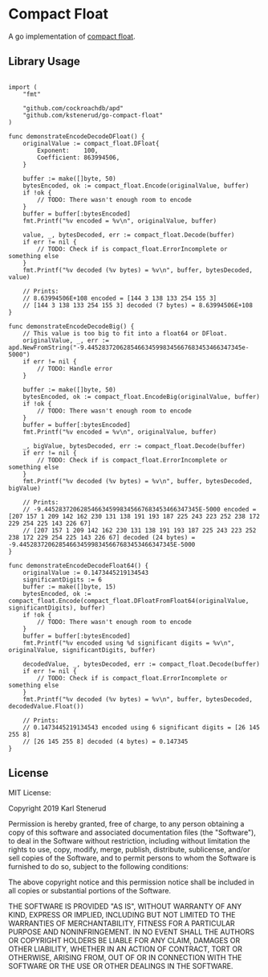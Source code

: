 Compact Float
=============

A go implementation of [compact float](https://github.com/kstenerud/compact-float/blob/master/compact-float-specification.md).



Library Usage
-------------

```golang

import (
	"fmt"

	"github.com/cockroachdb/apd"
	"github.com/kstenerud/go-compact-float"
)

func demonstrateEncodeDecodeDFloat() {
	originalValue := compact_float.DFloat{
		Exponent:    100,
		Coefficient: 863994506,
	}

	buffer := make([]byte, 50)
	bytesEncoded, ok := compact_float.Encode(originalValue, buffer)
	if !ok {
		// TODO: There wasn't enough room to encode
	}
	buffer = buffer[:bytesEncoded]
	fmt.Printf("%v encoded = %v\n", originalValue, buffer)

	value, _, bytesDecoded, err := compact_float.Decode(buffer)
	if err != nil {
		// TODO: Check if is compact_float.ErrorIncomplete or something else
	}
	fmt.Printf("%v decoded (%v bytes) = %v\n", buffer, bytesDecoded, value)

	// Prints:
	// 8.63994506E+108 encoded = [144 3 138 133 254 155 3]
	// [144 3 138 133 254 155 3] decoded (7 bytes) = 8.63994506E+108
}

func demonstrateEncodeDecodeBig() {
	// This value is too big to fit into a float64 or DFloat.
	originalValue, _, err := apd.NewFromString("-9.4452837206285466345998345667683453466347345e-5000")
	if err != nil {
		// TODO: Handle error
	}

	buffer := make([]byte, 50)
	bytesEncoded, ok := compact_float.EncodeBig(originalValue, buffer)
	if !ok {
		// TODO: There wasn't enough room to encode
	}
	buffer = buffer[:bytesEncoded]
	fmt.Printf("%v encoded = %v\n", originalValue, buffer)

	_, bigValue, bytesDecoded, err := compact_float.Decode(buffer)
	if err != nil {
		// TODO: Check if is compact_float.ErrorIncomplete or something else
	}
	fmt.Printf("%v decoded (%v bytes) = %v\n", buffer, bytesDecoded, bigValue)

	// Prints:
	// -9.4452837206285466345998345667683453466347345E-5000 encoded = [207 157 1 209 142 162 230 131 138 191 193 187 225 243 223 252 238 172 229 254 225 143 226 67]
	// [207 157 1 209 142 162 230 131 138 191 193 187 225 243 223 252 238 172 229 254 225 143 226 67] decoded (24 bytes) = -9.4452837206285466345998345667683453466347345E-5000
}

func demonstrateEncodeDecodeFloat64() {
	originalValue := 0.1473445219134543
	significantDigits := 6
	buffer := make([]byte, 15)
	bytesEncoded, ok := compact_float.Encode(compact_float.DFloatFromFloat64(originalValue, significantDigits), buffer)
	if !ok {
		// TODO: There wasn't enough room to encode
	}
	buffer = buffer[:bytesEncoded]
	fmt.Printf("%v encoded using %d significant digits = %v\n", originalValue, significantDigits, buffer)

	decodedValue, _, bytesDecoded, err := compact_float.Decode(buffer)
	if err != nil {
		// TODO: Check if is compact_float.ErrorIncomplete or something else
	}
	fmt.Printf("%v decoded (%v bytes) = %v\n", buffer, bytesDecoded, decodedValue.Float())

	// Prints:
	// 0.1473445219134543 encoded using 6 significant digits = [26 145 255 8]
	// [26 145 255 8] decoded (4 bytes) = 0.147345
}
```



License
-------

MIT License:

Copyright 2019 Karl Stenerud

Permission is hereby granted, free of charge, to any person obtaining a copy of
this software and associated documentation files (the "Software"), to deal in
the Software without restriction, including without limitation the rights to
use, copy, modify, merge, publish, distribute, sublicense, and/or sell copies of
the Software, and to permit persons to whom the Software is furnished to do so,
subject to the following conditions:

The above copyright notice and this permission notice shall be included in all
copies or substantial portions of the Software.

THE SOFTWARE IS PROVIDED "AS IS", WITHOUT WARRANTY OF ANY KIND, EXPRESS OR
IMPLIED, INCLUDING BUT NOT LIMITED TO THE WARRANTIES OF MERCHANTABILITY, FITNESS
FOR A PARTICULAR PURPOSE AND NONINFRINGEMENT. IN NO EVENT SHALL THE AUTHORS OR
COPYRIGHT HOLDERS BE LIABLE FOR ANY CLAIM, DAMAGES OR OTHER LIABILITY, WHETHER
IN AN ACTION OF CONTRACT, TORT OR OTHERWISE, ARISING FROM, OUT OF OR IN
CONNECTION WITH THE SOFTWARE OR THE USE OR OTHER DEALINGS IN THE SOFTWARE.
